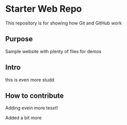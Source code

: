 # Starter Web Repo

This repository is for showing how Git and GitHub work

## Purpose

Sample website with plenty of files for demos

## Intro
this is even more studd
## How to contribute
Adding evein more tesxt!

Added a bit more
